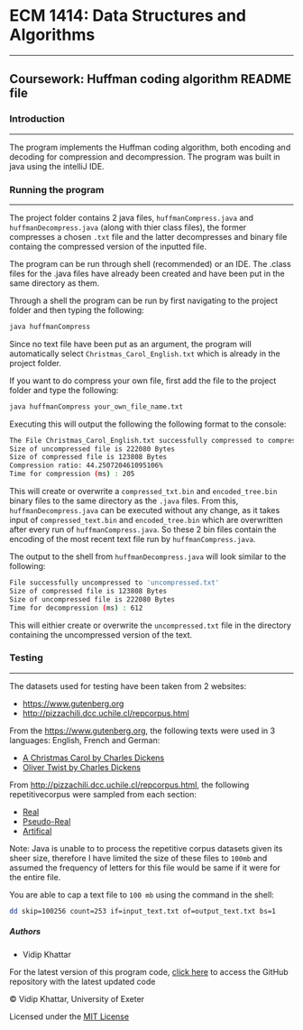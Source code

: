 # ECM 1414: Data Structures and Algorithms
___
## Coursework: Huffman coding algorithm README file

### Introduction
___

The program implements the Huffman coding algorithm, both encoding and decoding for compression and decompression. The program was built in java using the intelliJ IDE.  

### Running the program
___

The project folder contains 2 java files, `huffmanCompress.java` and `huffmanDecompress.java` (along with thier class files), the former compresses a chosen `.txt` file and the latter decompresses and binary file containg the compressed version of the inputted file.

The program can be run through shell (recommended) or an IDE.
The .class files for the .java files have already been created and have been put in the same directory as them.

Through a shell the program can be run by first navigating to the project folder and then typing the following:

```sh
java huffmanCompress
```

Since no text file have been put as an argument, the program will automatically select `Christmas_Carol_English.txt` which is already in the project folder.

If you want to do compress your own file, first add the file to the project folder and type the following:

```sh
java huffmanCompress your_own_file_name.txt
```

Executing this will output the following the following format to the console:
```sh
The File Christmas_Carol_English.txt successfully compressed to compressed_txt.bin
Size of uncompressed file is 222080 Bytes
Size of compressed file is 123808 Bytes
Compression ratio: 44.250720461095106%
Time for compression (ms) : 205
```

This will create or overwrite a `compressed_txt.bin` and `encoded_tree.bin` binary files to the same directory as the `.java` files.
From this, `huffmanDecompress.java` can be executed without any change, as it takes input of `compressed_text.bin` and `encoded_tree.bin` which are overwritten after every run of `huffmanCompress.java`. So these 2 bin files contain the encoding of the most recent text file run by `huffmanCompress.java`.

The output to the shell from `huffmanDecompress.java` will look similar to the following:

```sh
File successfully uncompressed to 'uncompressed.txt'
Size of compressed file is 123808 Bytes
Size of uncompressed file is 222080 Bytes
Time for decompression (ms) : 612
```

This will eithier create or overwrite the `uncompressed.txt` file in the directory containing the uncompressed version of the text.

### Testing
___

The datasets used for testing have been taken from 2 websites: 
- https://www.gutenberg.org 
- http://pizzachili.dcc.uchile.cl/repcorpus.html

From the https://www.gutenberg.org, the following texts were used in 3 languages: English, French and German:
- [A Christmas Carol by Charles Dickens](https://www.gutenberg.org/ebooks/24022)
- [Oliver Twist by Charles Dickens](https://www.gutenberg.org/ebooks/730)

From http://pizzachili.dcc.uchile.cl/repcorpus.html, the following repetitivecorpus were sampled from each section:
- [Real](http://pizzachili.dcc.uchile.cl/repcorpus/real/)
- [Pseudo-Real](http://pizzachili.dcc.uchile.cl/repcorpus/pseudo-real/)
- [Artifical](http://pizzachili.dcc.uchile.cl/repcorpus/artificial/)

Note: Java is unable to to process the repetitive corpus datasets given its sheer size, therefore I have limited the size of these files to `100mb` and assumed the frequency of letters for this file would be same if it were for the entire file.

You are able to cap a text file to `100 mb` using the command in the shell:
```sh
dd skip=100256 count=253 if=input_text.txt of=output_text.txt bs=1
```

##### Authors
- Vidip Khattar

For the latest version of this program code, [click here](https://github.com/VidipKhattar/HuffmanCoding.git) to access the GitHub repository with the latest updated code

&copy; Vidip Khattar, University of Exeter

Licensed under the [MIT License](License)
